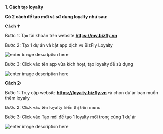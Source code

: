 **1. Cách tạo loyalty**

**Có 2 cách để tạo mới và sử dụng loyalty như sau:**

**Cách 1:**

Bước 1: Tạo tài khoản trên website **https://my.bizfly.vn**

Bước 2: Tạo 1 dự án và bật app dịch vụ BizFly Loyalty

![enter image description here](https://static8.muarecdn.com/original/muare/images/2020/05/16/5600686_giairphc3a1p.png)

Bước 3: Click vào tên app vừa kích hoạt, tạo loyalty để sử dụng

![enter image description here](https://static8.muarecdn.com/original/muare/images/2020/05/16/5600689_screenshot-1.png)

**Cách 2:**

Bước 1: Truy cập website **https://loyalty.bizfly.vn** và chọn dự án bạn muốn thêm loyalty

Bước 2: Click vào tên loyalty hiển thị trên menu

Bước 3: Click vào Tạo mới để tạo 1 loyalty mới trong cùng 1 dự án 

![enter image description here](https://static8.muarecdn.com/original/muare/images/2020/05/16/5600701_1.png)
